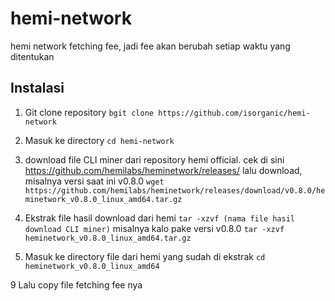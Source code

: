 # hemi-network
hemi network fetching fee, jadi fee akan berubah setiap waktu yang ditentukan

## Instalasi
1. Git clone repository
```bgit clone https://github.com/isorganic/hemi-network```

3. Masuk ke directory
``` cd hemi-network ```

5. download file CLI miner dari repository hemi official.
cek di sini https://github.com/hemilabs/heminetwork/releases/
lalu download, misalnya versi saat ini v0.8.0
``` wget https://github.com/hemilabs/heminetwork/releases/download/v0.8.0/heminetwork_v0.8.0_linux_amd64.tar.gz ```

7. Ekstrak file hasil download dari hemi
   ``` tar -xzvf (nama file hasil download CLI miner) ```
   misalnya kalo pake versi v0.8.0
   ``` tar -xzvf heminetwork_v0.8.0_linux_amd64.tar.gz ```

8. Masuk ke directory file dari hemi yang sudah di ekstrak
   ``` cd heminetwork_v0.8.0_linux_amd64 ```

9 Lalu copy file fetching fee nya
